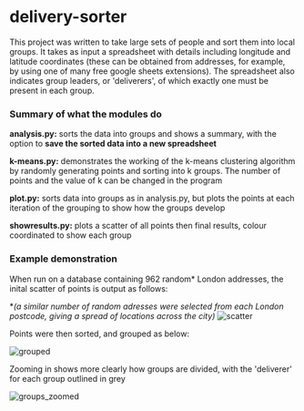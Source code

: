 # delivery-sorter

This project was written to take large sets of people and sort them into local groups. It takes as input a spreadsheet with details including longitude and latitude coordinates (these can be obtained from addresses, for example, by using one of many free google sheets extensions). The spreadsheet also indicates group leaders, or 'deliverers', of which exactly one must be present in each group.

### Summary of what the modules do ###

__analysis.py:__ sorts the data into groups and shows a summary, with the option to __save the sorted data into a new spreadsheet__

__k-means.py:__ demonstrates the working of the k-means clustering algorithm by randomly generating points and sorting into k groups. The number of points and the value of k can be changed in the program

__plot.py:__ sorts data into groups as in analysis.py, but plots the points at each iteration of the grouping to show how the groups develop

__showresults.py:__ plots a scatter of all points then final results, colour coordinated to show each group

### Example demonstration ###

When run on a database containing 962 random* London addresses, the inital scatter of points is output as follows:

\**(a similar number of random adresses were selected from each London postcode, giving a spread of locations across the city)*
![scatter](https://user-images.githubusercontent.com/98184411/194065463-6bd4f787-5cf9-44a3-8e20-7c58727735c3.png)

Points were then sorted, and grouped as below:

![grouped](https://user-images.githubusercontent.com/98184411/194065562-7a98dd3d-fdba-4af1-92b2-19b95d01e945.png)

Zooming in shows more clearly how groups are divided, with the 'deliverer' for each group outlined in grey

![groups_zoomed](https://user-images.githubusercontent.com/98184411/194065606-662aeff2-f5af-4df1-9736-a61c3d33b8b7.png)
